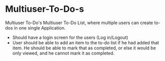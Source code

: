 # Multiuser-To-Do-s
Multiuser To-Do's
Multiuser To-Do List, where multiple users can create to-dos in one single Application.
- Should have a login screen for the users (Log in/Logout)
- User should be able to add an item to the to-do list if he had added that item. He should be able to mark that as         completed, or else it would be only viewed, and he cannot mark it as completed. 
